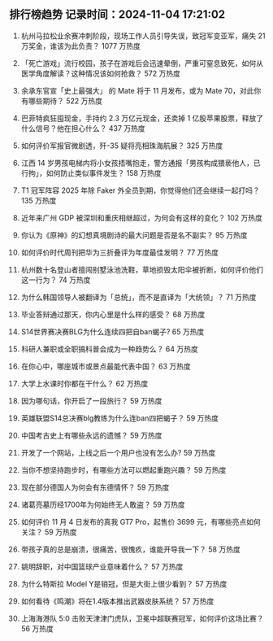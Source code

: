 
## 排行榜趋势 记录时间：2024-11-04 17:21:02
  
  1. 杭州马拉松业余赛冲刺阶段，现场工作人员引导失误，致冠军变亚军，痛失 21 万奖金，谁该为此负责？ 1077 万热度
    
  2. 「死亡游戏」流行校园，孩子在游戏后会迅速晕倒，严重可窒息致死，如何从医学角度解读？这种情况该如何抢救？ 572 万热度
    
  3. 余承东官宣「史上最强大」 的 Mate 将于 11 月发布，或为 Mate 70，对此你有哪些期待？ 522 万热度
    
  4. 巴菲特疯狂囤现金，手持约 2.3 万亿元现金，还卖掉 1 亿股苹果股票，释放了什么信号？他在担心什么？ 437 万热度
    
  5. 如何评价军报官微剧透，歼-35 疑将亮相珠海航展？ 325 万热度
    
  6. 江西 14 岁男孩电梯内将小女孩捂嘴抱走，警方通报「男孩构成猥亵他人，已行拘」，如何防止类似事件发生？ 158 万热度
    
  7. T1 冠军阵容 2025 年除 Faker 外全员到期，你觉得他们还会继续一起打吗？ 135 万热度
    
  8. 近年来广州 GDP 被深圳和重庆相继超过，为何会有这样的变化？ 102 万热度
    
  9. 你认为《原神》的幻想真境剧诗的最大问题是否是名不副实？ 95 万热度
    
  10. 如何评价时代周刊把华为三折叠评为年度最佳发明？ 77 万热度
    
  11. 杭州数十名登山者擅闯别墅泳池洗鞋，草地损毁太阳伞被折断，如何评价他们这一行为？ 74 万热度
    
  12. 为什么韩国领导人被翻译为「总统」，而不是直译为「大统领」？ 71 万热度
    
  13. 毕业答辩通过那天，你内心里是什么样的感受？ 68 万热度
    
  14. S14世界赛决赛BLG为什么连续四把自ban蝎子? 65 万热度
    
  15. 科研人兼职或全职搞科普会成为一种趋势么？ 64 万热度
    
  16. 在你心中，哪座城市或景点最能代表中国？ 63 万热度
    
  17. 大学上水课时你都在干什么？ 62 万热度
    
  18. 因为哪句话，你开启了一段旅行？ 59 万热度
    
  19. 英雄联盟S14总决赛blg教练为什么连ban四把蝎子？ 59 万热度
    
  20. 中国考古史上有哪些永远的遗憾？ 59 万热度
    
  21. 开发了一个网站，上线之后一个用户也没有怎么办? 59 万热度
    
  22. 当你不想坚持跑步时，有哪些方法可以燃起重跑兴趣？ 59 万热度
    
  23. 现在部分德国人为何会有东德情怀？ 59 万热度
    
  24. 诸葛亮墓历经1700年为何始终无人敢盗？ 59 万热度
    
  25. 如何评价 11 月 4 日发布的真我 GT7 Pro，起售价 3699 元，有哪些亮点如何关注？ 59 万热度
    
  26. 带孩子真的总是崩溃，很痛苦，很愧疚，谁能开导我一下？ 58 万热度
    
  27. 姚明辞职，对中国篮球产业意味着什么？ 57 万热度
    
  28. 为什么特斯拉 Model Y是销冠，但是大街上很少看到？ 57 万热度
    
  29. 如何看待《鸣潮》将在1.4版本推出武器皮肤系统？ 57 万热度
    
  30. 上海海港队 5:0 击败天津津门虎队，卫冕中超联赛冠军，如何评价这场比赛？ 56 万热度
    